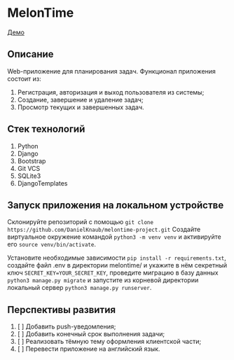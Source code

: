 # MelonTime

[Демо](https://knaubdev.pythonanywhere.com/)

## Описание

Web-приложение для планирования задач.
Функционал приложения состоит из:
1. Регистрация, авторизация и выход пользователя из системы;
2. Создание, завершение и удаление задач;
3. Просмотр текущих и завершенных задач.

## Cтек технологий
1. Python
2. Django
3. Bootstrap
4. Git VCS
5. SQLite3
6. DjangoTemplates

## Запуск приложения на локальном устройстве
Склонируйте репозиторий с помощью ```git clone https://github.com/DanielKnaub/melontime-project.git```
Создайте виртуальное окружение командой ```python3 -m venv venv``` и активируйте его ```source venv/bin/activate```.

Установите необходимые зависимости ```pip install -r requirements.txt```, создайте файл .env  в директории melontime/ и укажите в нём секретный ключ ```SECRET_KEY=YOUR_SECRET_KEY```, проведите миграцию в базу данных ```python3 manage.py migrate```
и запустите из корневой директории локальный сервер ```python3 manage.py runserver```.

## Перспективы развития
1. [ ] Добавить push-уведомления;
2. [ ] Добавить конечный срок выполнения задачи;
3. [ ] Реализовать тёмную тему оформления клиентской части;
4. [ ] Перевести приложение на английский язык.